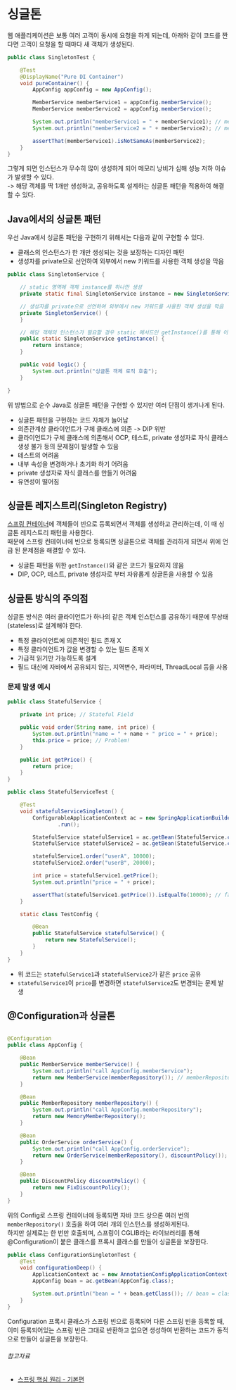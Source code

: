 # 싱글톤

웹 애플리케이션은 보통 여러 고객이 동시에 요청을 하게 되는데, 아래와 같이 코드를 짠다면 고객이 요청을 할 때마다 새 객체가 생성된다.

```java
public class SingletonTest {

    @Test
    @DisplayName("Pure DI Container")
    void pureContainer() {
        AppConfig appConfig = new AppConfig();

        MemberService memberService1 = appConfig.memberService();
        MemberService memberService2 = appConfig.memberService();

        System.out.println("memberService1 = " + memberService1); // memberService1 = study.corebasic.member.MemberServiceImpl@35fc6dc4
        System.out.println("memberService2 = " + memberService2); // memberService2 = study.corebasic.member.MemberServiceImpl@7fe8ea47

        assertThat(memberService1).isNotSameAs(memberService2);
    }
}
```

그렇게 되면 인스턴스가 무수히 많이 생성하게 되어 메모리 낭비가 심해 성능 저하 이슈가 발생할 수 있다.  
-> 해당 객체를 딱 1개만 생성하고, 공유하도록 설계하는 싱글톤 패턴을 적용하여 해결할 수 있다.

## Java에서의 싱글톤 패턴

우선 Java에서 싱글톤 패턴을 구현하기 위해서는 다음과 같이 구현할 수 있다.

- 클래스의 인스턴스가 한 개만 생성되는 것을 보장하는 디자인 패턴
- 생성자를 private으로 선언하여 외부에서 new 키워드를 사용한 객체 생성을 막음

```java
public class SingletonService {

    // static 영역에 객체 instance를 하나만 생성
    private static final SingletonService instance = new SingletonService();

    // 생성자를 private으로 선언하여 외부에서 new 키워드를 사용한 객체 생성을 막음
    private SingletonService() {
    }

    // 해당 객체의 인스턴스가 필요할 경우 static 메서드인 getInstance()를 통해 이 instance를 공유
    public static SingletonService getInstance() {
        return instance;
    }

    public void logic() {
        System.out.println("싱글톤 객체 로직 호출");
    }

}
```

위 방법으로 순수 Java로 싱글톤 패턴을 구현할 수 있지만 여러 단점이 생겨나게 된다.

- 싱글톤 패턴을 구현하는 코드 자체가 늘어남
- 의존관계상 클라이언트가 구체 클래스에 의존 -> DIP 위반
- 클라이언트가 구체 클래스에 의존해서 OCP, 테스트, private 생성자로 자식 클래스 생성 불가 등의 문제점이 발생할 수 있음
- 테스트의 어려움
- 내부 속성을 변경하거나 초기화 하기 어려움
- private 생성자로 자식 클래스를 만들기 어려움
- 유연성이 떨어짐

## 싱글톤 레지스트리(Singleton Registry)

[스프링 컨테이너](container.md)에 객체들이 빈으로 등록되면서 객체를 생성하고 관리하는데, 이 때 싱글톤 레지스트리 패턴을 사용한다.  
때문에 스프링 컨테이너에 빈으로 등록되면 싱글톤으로 객체를 관리하게 되면서 위에 언급 된 문제점을 해결할 수 있다.

- 싱글톤 패턴을 위한 `getInstance()`와 같은 코드가 필요하지 않음
- DIP, OCP, 테스트, private 생성자로 부터 자유롭게 싱글톤을 사용할 수 있음

## 싱글톤 방식의 주의점

싱글톤 방식은 여러 클라이언트가 하나의 같은 객체 인스턴스를 공유하기 때문에 무상태(stateless)로 설계해야 한다.

- 특정 클라이언트에 의존적인 필드 존재 X
- 특정 클라이언트가 값을 변경할 수 있는 필드 존재 X
- 가급적 읽기만 가능하도록 설계
- 필드 대신에 자바에서 공유되지 않는, 지역변수, 파라미터, ThreadLocal 등을 사용

### 문제 발생 예시

```java
public class StatefulService {

    private int price; // Stateful Field

    public void order(String name, int price) {
        System.out.println("name = " + name + " price = " + price);
        this.price = price; // Problem!
    }

    public int getPrice() {
        return price;
    }
}
```

```java
public class StatefulServiceTest {

    @Test
    void statefulServiceSingleton() {
        ConfigurableApplicationContext ac = new SpringApplicationBuilder(TestConfig.class)
                .run();

        StatefulService statefulService1 = ac.getBean(StatefulService.class);
        StatefulService statefulService2 = ac.getBean(StatefulService.class);

        statefulService1.order("userA", 10000);
        statefulService2.order("userB", 20000);

        int price = statefulService1.getPrice();
        System.out.println("price = " + price);

        assertThat(statefulService1.getPrice()).isEqualTo(10000); // fail
    }

    static class TestConfig {

        @Bean
        public StatefulService statefulService() {
            return new StatefulService();
        }
    }
}
```

- 위 코드는 `statefulService1`과 `statefulService2`가 같은 `price` 공유
- `statefulService1`이 `price`를 변경하면 `statefulService2`도 변경되는 문제 발생

## @Configuration과 싱글톤

```java

@Configuration
public class AppConfig {

    @Bean
    public MemberService memberService() {
        System.out.println("call AppConfig.memberService");
        return new MemberService(memberRepository()); // memberRepository() 호출
    }

    @Bean
    public MemberRepository memberRepository() {
        System.out.println("call AppConfig.memberRepository");
        return new MemoryMemberRepository();
    }

    @Bean
    public OrderService orderService() {
        System.out.println("call AppConfig.orderService");
        return new OrderService(memberRepository(), discountPolicy()); // memberRepository() 호출
    }

    @Bean
    public DiscountPolicy discountPolicy() {
        return new FixDiscountPolicy();
    }
}
```

위의 Config로 스프링 컨테이너에 등록되면 자바 코드 상으론 여러 번의 `memberRepository()` 호출을 하여 여러 개의 인스턴스를 생성하게된다.  
하지만 실제로는 한 번만 호출되며, 스프링이 CGLIB라는 라이브러리를 통해 @Configuration이 붙은 클래스를 프록시 클래스를 만들어 싱글톤을 보장한다.

```java
public class ConfigurationSingletonTest {
    @Test
    void configurationDeep() {
        ApplicationContext ac = new AnnotationConfigApplicationContext(AppConfig.class);
        AppConfig bean = ac.getBean(AppConfig.class);

        System.out.println("bean = " + bean.getClass()); // bean = class hello.core.AppConfig$$EnhancerBySpringCGLIB$$d7f7f2a2
    }
}
```

Configuration 프록시 클래스가 스프링 빈으로 등록되어 다른 스프링 빈을 등록할 때, 이미 등록되어있는 스프링 빈은 그대로 반환하고 없으면 생성하여 반환하는 코드가 동적으로 만들어 싱글톤을 보장한다.

###### 참고자료

- [스프링 핵심 원리 - 기본편](https://www.inflearn.com/course/스프링-핵심-원리-기본편)